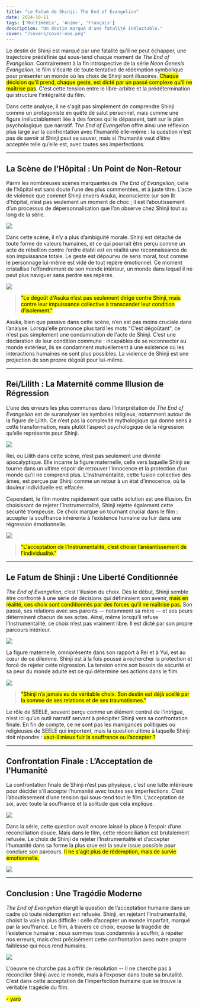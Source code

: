 ```yaml
---
title: "Le Fatum de Shinji: The End of Evangelion"
date: 2024-10-11
tags: ['Multimédia', 'Anime', 'Français']
description: "Un destin marqué d'une fatalité inéluctable."
cover: "/covers/cover-eoe.png"
---
```


Le destin de Shinji est marqué par une fatalité qu'il ne peut échapper, une trajectoire prédéfinie qui sous-tend chaque moment de *The End of Evangelion*. Contrairement à la fin introspective de la série *Neon Genesis Evangelion*, le film s'écarte de toute tentative de rédemption symbolique pour présenter un monde où les choix de Shinji sont illusoires. <mark>Chaque décision qu'il prend, chaque geste, est dicté par un passé complexe qu'il ne maîtrise pas</mark>. C'est cette tension entre le libre-arbitre et la prédétermination qui structure l'intégralité du film.

Dans cette analyse, il ne s'agit pas simplement de comprendre Shinji comme un protagoniste en quête de salut personnel, mais comme une figure inéluctablement liée à des forces qui le dépassent, tant sur le plan psychologique que narratif. *The End of Evangelion* offre ainsi une réflexion plus large sur la confrontation avec l’humanité elle-même : la question n'est pas de savoir si Shinji peut se sauver, mais si l’humanité vaut d’être acceptée telle qu’elle est, avec toutes ses imperfections.

---

## La Scène de l'Hôpital : Un Point de Non-Retour

Parmi les nombreuses scènes marquantes de *The End of Evangelion*, celle de l’hôpital est sans doute l’une des plus commentées, et à juste titre. L’acte de violence que commet Shinji envers Asuka, inconsciente sur son lit d’hôpital, n’est pas seulement un moment de choc ; il est l’aboutissement d’un processus de dépersonnalisation que l’on observe chez Shinji tout au long de la série.

![](image-128.png)

Dans cette scène, il n’y a plus d’ambiguïté morale. Shinji est détaché de toute forme de valeurs humaines, et ce qui pourrait être perçu comme un acte de rébellion contre l’ordre établi est en réalité une reconnaissance de son impuissance totale. Le geste est dépourvu de sens moral, tout comme le personnage lui-même est vidé de tout repère émotionnel. Ce moment cristallise l’effondrement de son monde intérieur, un monde dans lequel il ne peut plus naviguer sans perdre ses repères.

![](image-130.png)

> <mark>"Le dégoût d'Asuka n’est pas seulement dirigé contre Shinji, mais contre leur impuissance collective à transcender leur condition d’isolement."</mark>

Asuka, bien que passive dans cette scène, n’en est pas moins cruciale dans l’analyse. Lorsqu'elle prononce plus tard les mots "C’est dégoûtant", ce n'est pas simplement une condamnation de l'acte de Shinji. C’est une déclaration de leur condition commune : incapables de se reconnecter au monde extérieur, ils se condamnent mutuellement à une existence où les interactions humaines ne sont plus possibles. La violence de Shinji est une projection de son propre dégoût pour lui-même.

---

## Rei/Lilith : La Maternité comme Illusion de Régression

L’une des erreurs les plus communes dans l’interprétation de *The End of Evangelion* est de suranalyser les symboles religieux, notamment autour de la figure de Lilith. Ce n’est pas la complexité mythologique qui donne sens à cette transformation, mais plutôt l’aspect psychologique de la régression qu’elle représente pour Shinji. 

![](image-133.png)

Rei, ou Lilith dans cette scène, n’est pas seulement une divinité apocalyptique. Elle incarne la figure maternelle, celle vers laquelle Shinji se tourne dans un ultime espoir de retrouver l’innocence et la protection d’un monde qu’il ne comprend plus. L’Instrumentalité, cette fusion collective des âmes, est perçue par Shinji comme un retour à un état d’innocence, où la douleur individuelle est effacée.

Cependant, le film montre rapidement que cette solution est une illusion. En choisissant de rejeter l’Instrumentalité, Shinji rejette également cette sécurité trompeuse. Ce choix marque un tournant crucial dans le film : accepter la souffrance inhérente à l’existence humaine ou fuir dans une régression émotionnelle.

![](image-131.png)

> <mark>"L'acceptation de l'Instrumentalité, c’est choisir l’anéantissement de l'individualité."</mark>

---

## Le Fatum de Shinji : Une Liberté Conditionnée

*The End of Evangelion*, c’est l’illusion du choix. Dès le début, Shinji semble être confronté à une série de décisions qui définiraient son avenir, <mark>mais en réalité, ces choix sont conditionnés par des forces qu’il ne maîtrise pas.</mark> Son passé, ses relations avec ses parents — notamment sa mère — et ses peurs déterminent chacun de ses actes. Ainsi, même lorsqu’il refuse l’Instrumentalité, ce choix n’est pas vraiment libre. Il est dicté par son propre parcours intérieur.

![](b8866afce449f1262a11b300a31bcbe8.jpg)

La figure maternelle, omniprésente dans son rapport à Rei et à Yui, est au cœur de ce dilemme. Shinji est à la fois poussé à rechercher la protection et forcé de rejeter cette régression. La tension entre son besoin de sécurité et sa peur du monde adulte est ce qui détermine ses actions dans le film.

![](image-132.png)

> <mark>"Shinji n’a jamais eu de véritable choix. Son destin est déjà scellé par la somme de ses relations et de ses traumatismes."</mark>

Le rôle de SEELE, souvent perçu comme un élément central de l'intrigue, n’est ici qu’un outil narratif servant à précipiter Shinji vers sa confrontation finale. En fin de compte, ce ne sont pas les manigances politiques ou religieuses de SEELE qui importent, mais la question ultime à laquelle Shinji doit répondre : <mark>vaut-il mieux fuir la souffrance ou l’accepter ?</mark>

---

## Confrontation Finale : L’Acceptation de l'Humanité

La confrontation finale de Shinji n’est pas physique, c'est une lutte intérieure pour décider s'il accepte l’humanité avec toutes ses imperfections. C’est l’aboutissement d’une tension qui sous-tend tout le film. L’acceptation de soi, avec toute la souffrance et la solitude que cela implique.

![](image-134.png)

Dans la série, cette question avait encore laissé la place à l’espoir d’une réconciliation douce. Mais dans le film, cette réconciliation est brutalement refusée. Le choix de Shinji de rejeter l’Instrumentalité et d’accepter l’humanité dans sa forme la plus crue est la seule issue possible pour conclure son parcours. <mark>Il ne s'agit plus de rédemption, mais de survie émotionnelle.</mark>

![](image-135.png)

---

## Conclusion : Une Tragédie Moderne

*The End of Evangelion* élargit la question de l’acceptation humaine dans un cadre où toute rédemption est refusée. Shinji, en rejetant l’Instrumentalité, choisit la voie la plus difficile : celle d’accepter un monde imparfait, marqué par la souffrance. Le film, à travers ce choix, expose la tragédie de l’existence humaine : nous sommes tous condamnés à souffrir, à répéter nos erreurs, mais c’est précisément cette confrontation avec notre propre faiblesse qui nous rend humains.

![](image-136.png)

L'oeuvre ne charche pas à offrir de résolution -- Il ne cherche pas à réconcilier Shinji avec le monde, mais à l’exposer dans toute sa brutalité. C’est dans cette acceptation de l’imperfection humaine que se trouve la véritable tragédie du film.

<mark>- yaro</mark>
